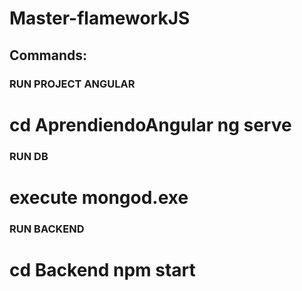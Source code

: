 # Master-flameworkJS

## Commands: 

### RUN PROJECT ANGULAR #####
# cd AprendiendoAngular ng serve

### RUN DB ###
# execute mongod.exe

### RUN BACKEND ###
# cd Backend npm start